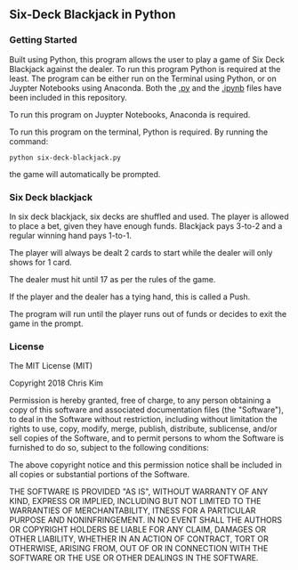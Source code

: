## Six-Deck Blackjack in Python

### Getting Started

Built using Python, this program allows the user to play a game of Six Deck Blackjack against the dealer. To run this program Python is required at the least. The program can be either run on the Terminal using Python, or on Juypter Notebooks using Anaconda. Both the [.py](./six-deck-blackjack.py) and the [.ipynb](six-deck-blackjack.ipynb) files have been included in this repository.

To run this program on Juypter Notebooks, Anaconda is required.

To run this program on the terminal, Python is required.
By running the command:

  `python six-deck-blackjack.py`

the game will automatically be prompted.

### Six Deck blackjack

In six deck blackjack, six decks are shuffled and used.
The player is allowed to place a bet, given they have enough funds.
Blackjack pays 3-to-2 and a regular winning hand pays 1-to-1.

The player will always be dealt 2 cards to start while the dealer will only shows for 1 card.

The dealer must hit until 17 as per the rules of the game.

If the player and the dealer has a tying hand, this is called a Push.

The program will run until the player runs out of funds or decides to exit the game in the prompt.

### License

The MIT License (MIT)

Copyright 2018 Chris Kim

Permission is hereby granted, free of charge, to any person obtaining a copy of this software and associated documentation files (the "Software"), to deal in the Software without restriction, including without limitation the rights to use, copy, modify, merge, publish, distribute, sublicense, and/or sell copies of the Software, and to permit persons to whom the Software is furnished to do so, subject to the following conditions:

The above copyright notice and this permission notice shall be included in all copies or substantial portions of the Software.

THE SOFTWARE IS PROVIDED "AS IS", WITHOUT WARRANTY OF ANY KIND, EXPRESS OR IMPLIED, INCLUDING BUT NOT LIMITED TO THE WARRANTIES OF MERCHANTABILITY, ITNESS FOR A PARTICULAR PURPOSE AND NONINFRINGEMENT. IN NO EVENT SHALL THE AUTHORS OR COPYRIGHT HOLDERS BE LIABLE FOR ANY CLAIM, DAMAGES OR OTHER LIABILITY, WHETHER IN AN ACTION OF CONTRACT, TORT OR OTHERWISE, ARISING FROM, OUT OF OR IN CONNECTION WITH THE SOFTWARE OR THE USE OR OTHER DEALINGS IN THE SOFTWARE.
